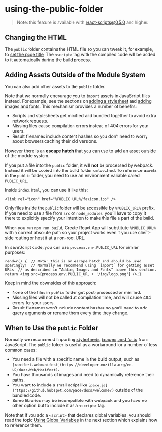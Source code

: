 # using-the-public-folder

> Note: this feature is available with react-scripts@0.5.0 and higher.

## Changing the HTML

The `public` folder contains the HTML file so you can tweak it, for example, to [set the page title](title-and-meta-tags.md). The `<script>` tag with the compiled code will be added to it automatically during the build process.

## Adding Assets Outside of the Module System

You can also add other assets to the `public` folder.

Note that we normally encourage you to `import` assets in JavaScript files instead. For example, see the sections on [adding a stylesheet](adding-a-stylesheet.md) and [adding images and fonts](adding-images-fonts-and-files.md). This mechanism provides a number of benefits:

- Scripts and stylesheets get minified and bundled together to avoid extra network requests.
- Missing files cause compilation errors instead of 404 errors for your users.
- Result filenames include content hashes so you don’t need to worry about browsers caching their old versions.

However there is an **escape hatch** that you can use to add an asset outside of the module system.

If you put a file into the `public` folder, it will **not** be processed by webpack. Instead it will be copied into the build folder untouched. To reference assets in the `public` folder, you need to use an environment variable called `PUBLIC_URL`.

Inside `index.html`, you can use it like this:

```
<link rel="icon" href="%PUBLIC_URL%/favicon.ico" />
```

Only files inside the `public` folder will be accessible by `%PUBLIC_URL%` prefix. If you need to use a file from `src` or `node_modules`, you’ll have to copy it there to explicitly specify your intention to make this file a part of the build.

When you run `npm run build`, Create React App will substitute `%PUBLIC_URL%` with a correct absolute path so your project works even if you use client-side routing or host it at a non-root URL.

In JavaScript code, you can use `process.env.PUBLIC_URL` for similar purposes:

```
render() {  // Note: this is an escape hatch and should be used sparingly!  // Normally we recommend using `import` for getting asset URLs  // as described in “Adding Images and Fonts” above this section.  return <img src={process.env.PUBLIC_URL + '/img/logo.png'} />;}
```

Keep in mind the downsides of this approach:

- None of the files in `public` folder get post-processed or minified.
- Missing files will not be called at compilation time, and will cause 404 errors for your users.
- Result filenames won’t include content hashes so you’ll need to add query arguments or rename them every time they change.

## When to Use the `public` Folder

Normally we recommend importing [stylesheets](adding-a-stylesheet.md), [images, and fonts](adding-images-fonts-and-files.md) from JavaScript. The `public` folder is useful as a workaround for a number of less common cases:

- You need a file with a specific name in the build output, such as `[manifest.webmanifest](https://developer.mozilla.org/en-US/docs/Web/Manifest)`.
- You have thousands of images and need to dynamically reference their paths.
- You want to include a small script like `[pace.js](https://github.hubspot.com/pace/docs/welcome/)` outside of the bundled code.
- Some libraries may be incompatible with webpack and you have no other option but to include it as a `<script>` tag.

Note that if you add a `<script>` that declares global variables, you should read the topic [Using Global Variables](using-global-variables.md) in the next section which explains how to reference them.
